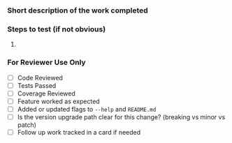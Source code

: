 ### Short description of the work completed

>

### Steps to test (if not obvious)

1.

### For Reviewer Use Only

- [ ] Code Reviewed
- [ ] Tests Passed
- [ ] Coverage Reviewed
- [ ] Feature worked as expected
- [ ] Added or updated flags to `--help` and `README.md`
- [ ] Is the version upgrade path clear for this change? (breaking vs minor vs
  patch)
- [ ] Follow up work tracked in a card if needed
